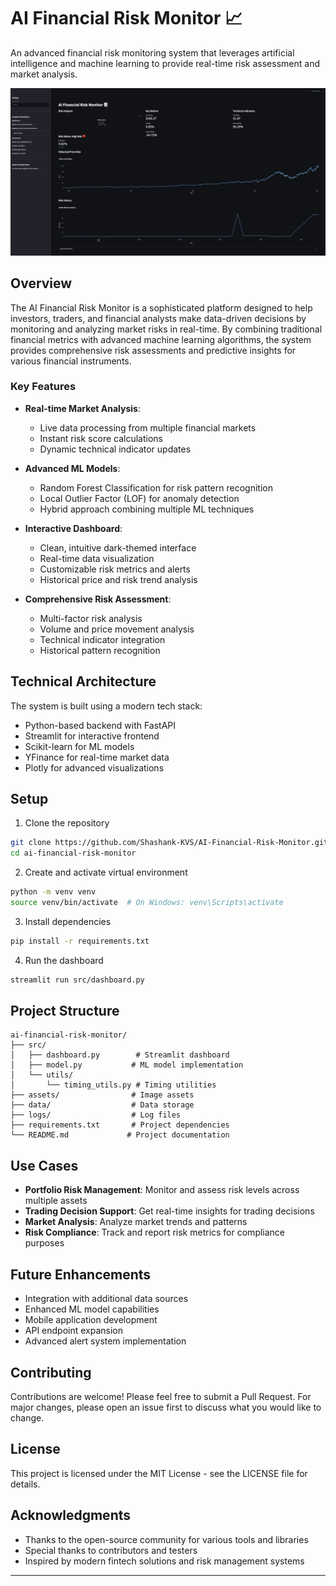 # AI Financial Risk Monitor 📈

An advanced financial risk monitoring system that leverages artificial intelligence and machine learning to provide real-time risk assessment and market analysis.

![AI Financial Risk Monitor Dashboard](assets/dashboard_preview.png)

## Overview

The AI Financial Risk Monitor is a sophisticated platform designed to help investors, traders, and financial analysts make data-driven decisions by monitoring and analyzing market risks in real-time. By combining traditional financial metrics with advanced machine learning algorithms, the system provides comprehensive risk assessments and predictive insights for various financial instruments.

### Key Features

- **Real-time Market Analysis**: 
  - Live data processing from multiple financial markets
  - Instant risk score calculations
  - Dynamic technical indicator updates

- **Advanced ML Models**:
  - Random Forest Classification for risk pattern recognition
  - Local Outlier Factor (LOF) for anomaly detection
  - Hybrid approach combining multiple ML techniques

- **Interactive Dashboard**:
  - Clean, intuitive dark-themed interface
  - Real-time data visualization
  - Customizable risk metrics and alerts
  - Historical price and risk trend analysis

- **Comprehensive Risk Assessment**:
  - Multi-factor risk analysis
  - Volume and price movement analysis
  - Technical indicator integration
  - Historical pattern recognition

## Technical Architecture

The system is built using a modern tech stack:
- Python-based backend with FastAPI
- Streamlit for interactive frontend
- Scikit-learn for ML models
- YFinance for real-time market data
- Plotly for advanced visualizations

## Setup
1. Clone the repository

```bash
git clone https://github.com/Shashank-KVS/AI-Financial-Risk-Monitor.git
cd ai-financial-risk-monitor
```

2. Create and activate virtual environment

```bash
python -m venv venv
source venv/bin/activate  # On Windows: venv\Scripts\activate
```

3. Install dependencies

```bash
pip install -r requirements.txt
```

4. Run the dashboard

```bash
streamlit run src/dashboard.py
```

## Project Structure
```
ai-financial-risk-monitor/
├── src/
│   ├── dashboard.py        # Streamlit dashboard
│   ├── model.py           # ML model implementation
│   └── utils/
│       └── timing_utils.py # Timing utilities
├── assets/                # Image assets
├── data/                  # Data storage
├── logs/                  # Log files
├── requirements.txt       # Project dependencies
└── README.md             # Project documentation
```

## Use Cases

- **Portfolio Risk Management**: Monitor and assess risk levels across multiple assets
- **Trading Decision Support**: Get real-time insights for trading decisions
- **Market Analysis**: Analyze market trends and patterns
- **Risk Compliance**: Track and report risk metrics for compliance purposes

## Future Enhancements

- Integration with additional data sources
- Enhanced ML model capabilities
- Mobile application development
- API endpoint expansion
- Advanced alert system implementation

## Contributing

Contributions are welcome! Please feel free to submit a Pull Request. For major changes, please open an issue first to discuss what you would like to change.

## License

This project is licensed under the MIT License - see the LICENSE file for details.

## Acknowledgments

- Thanks to the open-source community for various tools and libraries
- Special thanks to contributors and testers
- Inspired by modern fintech solutions and risk management systems

---
